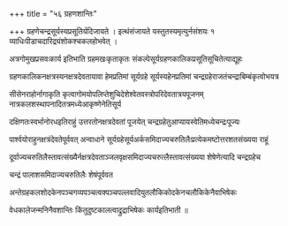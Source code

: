 +++
title = "५६ ग्रहणशान्तिः"

+++
ग्रहणेचन्द्रसूर्यस्यप्रसूतिर्यदिजायते । इत्थंसंजायते यस्तुतस्यमृत्युर्नसंशयः १ व्याधिःपीडाचदारिद्र्यंशोकश्चकलहोभवेत् ।

अत्रगोमुखप्रसवःकार्य इतिभाति ग्रहमखःकृताकृतः संकल्पेसूर्यग्रहणकालिकप्रसूतिसूचितेत्याद्यूहः

ग्रहणकालिकनक्षत्रस्यनक्षत्रदेवतायावा हेमप्रतिमां सूर्यग्रहे सूर्यस्यहेनप्रतिमां चन्द्रग्रहेराजतंचन्द्राबिम्बंकृत्वोभयत्र

सीसेनराहोर्नागाकृति कृत्वागोमयोपलिप्तेशुचिदेशेश्वेतवस्त्रोपरिदेवतात्रयपूजनम् नात्रकलशस्थापनादितत्रमध्येआकृष्णेनेतिसूर्य

दक्षिणतःस्वर्भानोरधइतिराहुं उत्तरतोनक्षत्रदेवतां पूजयेत् चन्द्रग्रहेतुआप्यायस्वेतिमध्येचन्द्रःपूज्यः

पार्श्वयोराहुनक्षत्रंदेवतेपूर्ववत् अन्वाधाने सूर्यग्रहेसूर्यअर्कसमिदाज्यचरुतिलैःप्रत्येकमष्टोत्तरशतसंख्यया राहूं

दूर्वाज्यचरुतिलैस्तावत्संख्यैर्नक्षत्रदेवताञ्जलवृक्षसमिदाज्यचरुत्लैस्तावत्संख्यया शेषेणेत्यादि चन्द्रग्रहेच

चन्द्रं पालाशसमिदाज्यचरुतिलैः शेषंपूर्ववत

अन्तेग्रहकलशोदकेनपञ्चगव्यपञ्चत्वक्पञ्चपल्लवादियुतलौकिकोदकेनचलौकिकेनैवाभिषेकः

वेधकालेजन्मनिनैवशान्तिः किंतुदुष्टकालत्वाद्रुद्राभिषेकः कार्यइतिभाती ॥
